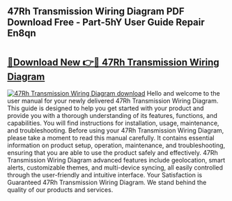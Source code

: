 ## 47Rh Transmission Wiring Diagram PDF Download Free - Part-5hY User Guide Repair En8qn

# <h2><a href="http://dfocrq8.blite.top/?on=47Rh+Transmission+Wiring+Diagram">🔗Download New 👉🔴 47Rh Transmission Wiring Diagram</a></h2>

[![47Rh Transmission Wiring Diagram download](https://i.imgur.com/lujVjoI.png)](http://dfocrq8.blite.top/?on=47Rh+Transmission+Wiring+Diagram)
Hello and welcome to the user manual for your newly delivered 47Rh Transmission Wiring Diagram. This guide is designed to help you get started with your product and provide you with a thorough understanding of its features, functions, and capabilities. You will find instructions for installation, usage, maintenance, and troubleshooting. Before using your 47Rh Transmission Wiring Diagram, please take a moment to read this manual carefully. It contains essential information on product setup, operation, maintenance, and troubleshooting, ensuring that you are able to use the product safely and effectively. 47Rh Transmission Wiring Diagram advanced features include geolocation, smart alerts, customizable themes, and multi-device syncing, all easily controlled through the user-friendly and intuitive interface. Your Satisfaction is Guaranteed 47Rh Transmission Wiring Diagram. We stand behind the quality of our products and services.
